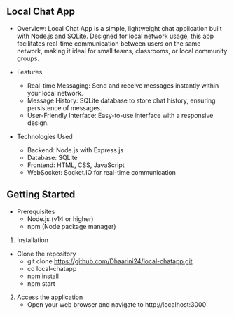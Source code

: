 ## Local Chat App
- Overview:
    Local Chat App is a simple, lightweight chat application built with Node.js and SQLite. Designed for local network usage, this app facilitates real-time communication between users on the same network, making it ideal for small teams, classrooms, or local community groups.

- Features
  - Real-time Messaging: Send and receive messages instantly within your local network.
  - Message History: SQLite database to store chat history, ensuring persistence of messages.
  - User-Friendly Interface: Easy-to-use interface with a responsive design.

- Technologies Used
  - Backend: Node.js with Express.js
  - Database: SQLite
  - Frontend: HTML, CSS, JavaScript
  - WebSocket: Socket.IO for real-time communication
## Getting Started
- Prerequisites
  - Node.js (v14 or higher)
  - npm (Node package manager)
1. Installation
  - Clone the repository
      -  git clone https://github.com/Dhaarini24/local-chatapp.git
      - cd local-chatapp
      - npm install
      - npm start

2. Access the application
    - Open your web browser and navigate to http://localhost:3000
